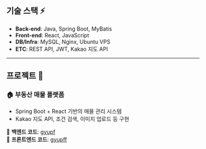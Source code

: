 
<!--
**kimgyuha/kimgyuha** is a ✨ _special_ ✨ repository because its `README.md` (this file) appears on your GitHub profile.

Here are some ideas to get you started:

- 🔭 I’m currently working on ...
- 🌱 I’m currently learning ...
- 👯 I’m looking to collaborate on ...
- 🤔 I’m looking for help with ...
- 💬 Ask me about ...
- 📫 How to reach me: ...
- 😄 Pronouns: ...
- ⚡ Fun fact: ...
-->

## 기술 스택 ⚡
- **Back-end**: Java, Spring Boot, MyBatis
- **Front-end**: React, JavaScript
- **DB/Infra**: MySQL, Nginx, Ubuntu VPS
- **ETC**: REST API, JWT, Kakao 지도 API

---

## 프로젝트 💼
### 🏠 부동산 매물 플랫폼
- Spring Boot + React 기반의 매물 관리 시스템
- Kakao 지도 API, 조건 검색, 이미지 업로드 등 구현

📌 **백엔드 코드**: [gyupf](https://github.com/kimgyuha/gyupf)  
📌 **프론트엔드 코드**: [gyupff](https://github.com/kimgyuha/gyupff)
